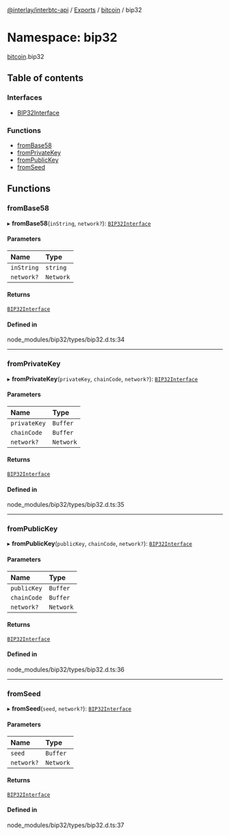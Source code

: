 [@interlay/interbtc-api](/README.md) / [Exports](/modules.md) / [bitcoin](/modules/bitcoin.md) / bip32

# Namespace: bip32

[bitcoin](/modules/bitcoin.md).bip32

## Table of contents

### Interfaces

- [BIP32Interface](/interfaces/bitcoin.bip32.BIP32Interface.md)

### Functions

- [fromBase58](/modules/bitcoin.bip32.md#frombase58)
- [fromPrivateKey](/modules/bitcoin.bip32.md#fromprivatekey)
- [fromPublicKey](/modules/bitcoin.bip32.md#frompublickey)
- [fromSeed](/modules/bitcoin.bip32.md#fromseed)

## Functions

### <a id="frombase58" name="frombase58"></a> fromBase58

▸ **fromBase58**(`inString`, `network?`): [`BIP32Interface`](/interfaces/bitcoin.bip32.BIP32Interface.md)

#### Parameters

| Name | Type |
| :------ | :------ |
| `inString` | `string` |
| `network?` | `Network` |

#### Returns

[`BIP32Interface`](/interfaces/bitcoin.bip32.BIP32Interface.md)

#### Defined in

node_modules/bip32/types/bip32.d.ts:34

___

### <a id="fromprivatekey" name="fromprivatekey"></a> fromPrivateKey

▸ **fromPrivateKey**(`privateKey`, `chainCode`, `network?`): [`BIP32Interface`](/interfaces/bitcoin.bip32.BIP32Interface.md)

#### Parameters

| Name | Type |
| :------ | :------ |
| `privateKey` | `Buffer` |
| `chainCode` | `Buffer` |
| `network?` | `Network` |

#### Returns

[`BIP32Interface`](/interfaces/bitcoin.bip32.BIP32Interface.md)

#### Defined in

node_modules/bip32/types/bip32.d.ts:35

___

### <a id="frompublickey" name="frompublickey"></a> fromPublicKey

▸ **fromPublicKey**(`publicKey`, `chainCode`, `network?`): [`BIP32Interface`](/interfaces/bitcoin.bip32.BIP32Interface.md)

#### Parameters

| Name | Type |
| :------ | :------ |
| `publicKey` | `Buffer` |
| `chainCode` | `Buffer` |
| `network?` | `Network` |

#### Returns

[`BIP32Interface`](/interfaces/bitcoin.bip32.BIP32Interface.md)

#### Defined in

node_modules/bip32/types/bip32.d.ts:36

___

### <a id="fromseed" name="fromseed"></a> fromSeed

▸ **fromSeed**(`seed`, `network?`): [`BIP32Interface`](/interfaces/bitcoin.bip32.BIP32Interface.md)

#### Parameters

| Name | Type |
| :------ | :------ |
| `seed` | `Buffer` |
| `network?` | `Network` |

#### Returns

[`BIP32Interface`](/interfaces/bitcoin.bip32.BIP32Interface.md)

#### Defined in

node_modules/bip32/types/bip32.d.ts:37
